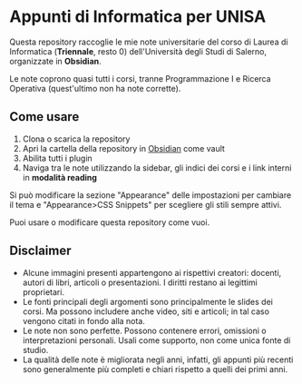 # Appunti di Informatica per UNISA

Questa repository raccoglie le mie note universitarie del corso di Laurea di Informatica (**Triennale**, resto 0) dell'Università degli Studi di Salerno, organizzate in **Obsidian**.

Le note coprono quasi tutti i corsi, tranne Programmazione I e Ricerca Operativa (quest'ultimo non ha note corrette).


## Come usare

1. Clona o scarica la repository
2. Apri la cartella della repository in [Obsidian](https://obsidian.md/) come vault
3. Abilita tutti i plugin
4. Naviga tra le note utilizzando la sidebar, gli indici dei corsi e i link interni in **modalità reading**

Si può modificare la sezione "Appearance" delle impostazioni per cambiare il tema e "Appearance>CSS Snippets" per scegliere gli stili sempre attivi.

Puoi usare o modificare questa repository come vuoi.

## Disclaimer

- Alcune immagini presenti appartengono ai rispettivi creatori: docenti, autori di libri, articoli o presentazioni. I diritti restano ai legittimi proprietari.
- Le fonti principali degli argomenti sono principalmente le slides dei corsi. Ma possono includere anche video, siti e articoli; in tal caso vengono citati in fondo alla nota.
- Le note non sono perfette. Possono contenere errori, omissioni o interpretazioni personali. Usali come supporto, non come unica fonte di studio.
- La qualità delle note è migliorata negli anni, infatti, gli appunti più recenti sono generalmente più completi e chiari rispetto a quelli dei primi anni.
